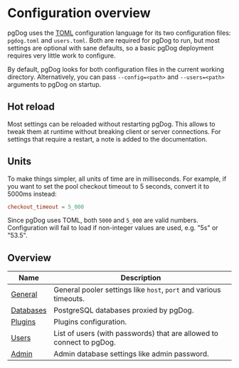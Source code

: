 # Configuration overview

pgDog uses the [TOML](https://toml.io/en/) configuration language for its two configuration files: `pgdog.toml` and `users.toml`. Both are required for pgDog to run, but most settings are optional with sane defaults, so a basic pgDog deployment requires very little work to configure.

By default, pgDog looks for both configuration files in the current working directory. Alternatively, you can pass
`--config=<path>` and `--users=<path>` arguments to pgDog on startup.

## Hot reload

Most settings can be reloaded without restarting pgDog. This allows to tweak them at runtime without breaking client or server connections. For settings that require a restart, a note is added to the documentation.

## Units

To make things simpler, all units of time are in milliseconds. For example, if you want to set the pool checkout timeout to 5 seconds, convert it to 5000ms instead:

```toml
checkout_timeout = 5_000
```

Since pgDog uses TOML, both `5000` and `5_000` are valid numbers. Configuration will fail to load if non-integer values are used, e.g. "5s" or "53.5".

## Overview

| Name | Description |
|------|-------------|
| [General](pgdog.toml/general.md) | General pooler settings like `host`, `port` and various timeouts. |
| [Databases](pgdog.toml/databases.md) | PostgreSQL databases proxied by pgDog. |
| [Plugins](pgdog.toml/plugins.md) | Plugins configuration. |
| [Users](users.toml/users.md) | List of users (with passwords) that are allowed to connect to pgDog. |
| [Admin](pgdog.toml/admin.md) | Admin database settings like admin password. |
